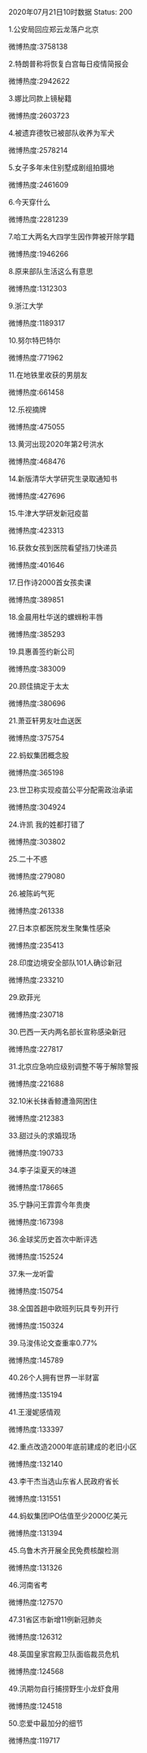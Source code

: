 2020年07月21日10时数据
Status: 200

1.公安局回应郑云龙落户北京

微博热度:3758138

2.特朗普称将恢复白宫每日疫情简报会

微博热度:2942622

3.娜比同款上镜秘籍

微博热度:2603723

4.被遗弃德牧已被部队收养为军犬

微博热度:2578214

5.女子多年未住别墅成剧组拍摄地

微博热度:2461609

6.今天穿什么

微博热度:2281239

7.哈工大两名大四学生因作弊被开除学籍

微博热度:1946266

8.原来部队生活这么有意思

微博热度:1312303

9.浙江大学

微博热度:1189317

10.努尔特巴特尔

微博热度:771962

11.在地铁里收获的男朋友

微博热度:661458

12.乐视摘牌

微博热度:475055

13.黄河出现2020年第2号洪水

微博热度:468476

14.新版清华大学研究生录取通知书

微博热度:427696

15.牛津大学研发新冠疫苗

微博热度:423313

16.获救女孩到医院看望挡刀快递员

微博热度:401646

17.日作诗2000首女孩卖课

微博热度:389851

18.金晨用杜华送的螺蛳粉丰唇

微博热度:385293

19.具惠善签约新公司

微博热度:383009

20.顾佳搞定于太太

微博热度:380696

21.萧亚轩男友吐血送医

微博热度:375754

22.蚂蚁集团概念股

微博热度:365198

23.世卫称实现疫苗公平分配需政治承诺

微博热度:304924

24.许凯 我的姓都打错了

微博热度:303802

25.二十不惑

微博热度:279080

26.被陈屿气死

微博热度:261338

27.日本京都医院发生聚集性感染

微博热度:235413

28.印度边境安全部队101人确诊新冠

微博热度:233210

29.欧菲光

微博热度:230718

30.巴西一天内两名部长宣称感染新冠

微博热度:227817

31.北京应急响应级别调整不等于解除警报

微博热度:221688

32.10米长抹香鲸遭渔网困住

微博热度:212383

33.甜过头的求婚现场

微博热度:190733

34.李子柒夏天的味道

微博热度:178665

35.宁静问王霏霏今年贵庚

微博热度:167398

36.金球奖历史首次中断评选

微博热度:152524

37.朱一龙听雷

微博热度:150754

38.全国首趟中欧班列玩具专列开行

微博热度:150324

39.马浚伟论文查重率0.77%

微博热度:145789

40.26个人拥有世界一半财富

微博热度:135194

41.王漫妮感情观

微博热度:133397

42.重点改造2000年底前建成的老旧小区

微博热度:132140

43.李干杰当选山东省人民政府省长

微博热度:131551

44.蚂蚁集团IPO估值至少2000亿美元

微博热度:131394

45.乌鲁木齐开展全民免费核酸检测

微博热度:131326

46.河南省考

微博热度:127570

47.31省区市新增11例新冠肺炎

微博热度:126312

48.英国皇家宫殿卫队面临裁员危机

微博热度:124568

49.汛期勿自行捕捞野生小龙虾食用

微博热度:124518

50.恋爱中最加分的细节

微博热度:119717

